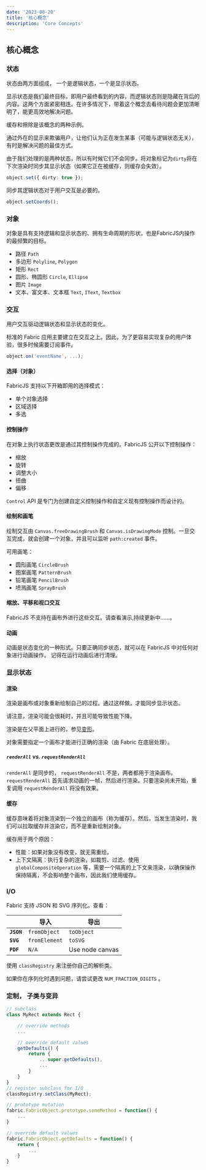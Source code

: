 ```yaml
---
date: '2023-08-20'
title: '核心概念'
description: 'Core Concepts'
---
```


## 核心概念

### 状态

状态由两方面组成， 一个是逻辑状态，一个是显示状态。

显示状态是我们最终目标，即用户最终看到的内容，而逻辑状态则是隐藏在背后的内容。这两个方面紧密相连。在许多情况下，带着这个概念去看待问题会更加清晰明了，能更高效地解决问题。

缓存和擦除是该概念的两种示例。

通过外在的显示来欺骗用户，让他们认为正在发生某事（可能与逻辑状态无关），有时是解决问题的最佳方式。

由于我们处理的是两种状态，所以有时候它们不会同步。将对象标记为`dirty`将在下次渲染时同步其显示状态（如果它正在被缓存，则缓存会失效）。

```ts
object.set({ dirty: true });
```

同步其逻辑状态对于用户交互是必要的。

```ts
object.setCoords();
```

### 对象

对象是具有支持逻辑和显示状态的、拥有生命周期的形状，也是FabricJS内操作的最频繁的目标。

- 路径  `Path`
- 多边形 `Polyline`, `Polygon`
- 矩形 `Rect`
- 圆形、椭圆形 `Circle`, `Ellipse`
- 图片 `Image`
- 文本、富文本、文本框 `Text`, `IText`, `Textbox`

### 交互

用户交互驱动逻辑状态和显示状态的变化。

标准的 Fabric 应用主要建立在交互之上。因此，为了更容易实现复杂的用户体验，很多时候需要订阅事件。

```ts
object.on('eventName', ...);
```

#### 选择（对象）

FabricJS 支持以下开箱即用的选择模式：

- 单个对象选择
- 区域选择
- 多选

#### 控制操作

在对象上执行状态更改是通过其控制操作完成的。FabricJS 公开以下控制操作：

- 缩放
- 旋转
- 调整大小
- 扭曲
- 偏移

`Control`  API 是专门为创建自定义控制操作和自定义现有控制操作而设计的。

#### 绘制和画笔

绘制交互由 `Canvas.freeDrawingBrush` 和 `Canvas.isDrawingMode` 控制。一旦交互完成，就会创建一个对象，并且可以监听 `path:created` 事件。

可用画笔：

- 圆形画笔 `CircleBrush`
- 图案画笔 `PatternBrush`
- 铅笔画笔 `PencilBrush`
- 喷溅画笔 `SprayBrush`

#### 缩放、平移和视口交互

FabricJS 不支持在画布外进行这些交互。请查看演示,持续更新中......。

#### 动画

动画是状态变化的一种形式。只要正确同步状态，就可以在 FabricJS 中对任何对象进行动画操作。
记得在运行动画后进行清理。

### 显示状态

#### 渲染

渲染是画布或对象重新绘制自己的过程。通过这样做，才能同步显示状态。

请注意，渲染可能会很耗时，并且可能导致性能下降。

渲染是在父平面上进行的，参见[变形](/doc/Understanding_FabricJS/1_Transformations)。

对象需要指定一个画布才能进行正确的渲染（由 Fabric 在底层处理）。

##### `renderAll` vs. `requestRenderAll`

`renderAll` 是同步的， `requestRenderAll` 不是，两者都用于渲染画布。 `requestRenderAll` 首先请求动画的一帧，然后进行渲染。只要渲染尚未开始，重复调用 `requestRenderAll` 将没有效果。

#### 缓存

缓存意味着将对象渲染到一个独立的画布（称为缓存）。然后，当发生渲染时，我们可以拉取缓存并渲染它，而不是重新绘制对象。

缓存用于两个原因：

- 性能：如果对象没有改变，就无需重绘。
- 上下文隔离：执行复杂的渲染，如裁剪、过滤、使用 `globalCompositeOperation` 等，需要一个隔离的上下文来渲染，以确保操作保持隔离，不会影响整个画布，因此我们使用缓存。
  
### I/O

Fabric 支持 JSON 和 SVG 序列化。查看：

|            | 导入           | 导出            |
| ---------- | ------------- | --------------- |
| **`JSON`** | `fromObject`  | `toObject`      |
| **`SVG`**  | `fromElement` | `toSVG`         |
| **`PDF`**  | `N/A`         | Use node canvas |

使用 `classRegistry` 来注册你自己的解析类。

如果你在序列化时遇到问题，请尝试更改 `NUM_FRACTION_DIGITS` 。

### 定制， 子类与变异

```ts
// subclass
class MyRect extends Rect {

    // override methods
    ...

    // override default values
    getDefaults() {
        return {
            ...super.getDefaults(),
            ...
        }
    }
}
// register subclass for I/O
classRegistry.setClass(MyRect);

// prototype mutation
fabric.FabricObject.prototype.someMethod = function() {
    ...
}

// override default values
fabric.FabricObject.getDefaults = function() {
    return {
        ...
    }
}
```

